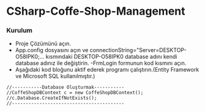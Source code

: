 # CSharp-Coffe-Shop-Management
### Kurulum
- Proje Çözümünü açın.
- App.config dosyasını açın ve connectionString="Server=DESKTOP-O58IPK0;...
kısmındaki DESKTOP-O58IPK0 database adını kendi database adınız ile değiştirin.
-FrmLogin formunun kod kısmını açın.
- Aşağıdaki kod bloğunu aktif ederek programı çalıştırın.(Entity Framework ve Microsoft SQL kullanılmıştır.)
```
//-----------Database Oluşturmak-----------
//CoffeShopDBContext c = new CoffeShopDBContext();
//c.Database.CreateIfNotExists();
//-----------------------------------------
```

